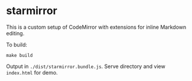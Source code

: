 # starmirror

This is a custom setup of CodeMirror with extensions for inline Markdown editing.

To build:

```
make build
```

Output in `./dist/starmirror.bundle.js`. Serve directory and view `index.html` for demo.